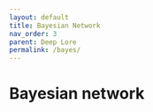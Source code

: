 ```yaml
---
layout: default
title: Bayesian Network
nav_order: 3
parent: Deep Lore
permalink: /bayes/
---
```


# Bayesian network
